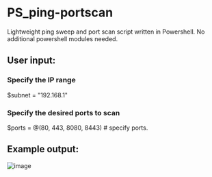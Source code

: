 # PS_ping-portscan
Lightweight ping sweep and port scan script written in Powershell. No additional powershell modules needed.

## User input:

### Specify the IP range
$subnet = "192.168.1"

### Specify the desired ports to scan
$ports = @(80, 443, 8080, 8443) # specify ports.

## Example output:

![image](https://user-images.githubusercontent.com/56820649/227725872-73ecd87e-4831-45a5-ba4d-2780830f481a.png)
